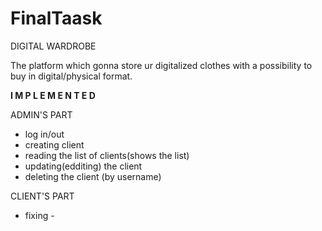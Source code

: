 # FinalTaask

DIGITAL WARDROBE

The platform which gonna store ur digitalized clothes with a possibility to buy in digital/physical format.



**I M P L E M E N T E D**

ADMIN'S PART
- log in/out
- creating client
- reading the list of clients(shows the list)
- updating(edditing) the client
- deleting the client (by username)

CLIENT'S PART
- fixing -
